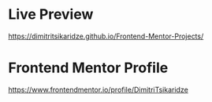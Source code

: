 
# Live Preview
https://dimitritsikaridze.github.io/Frontend-Mentor-Projects/

# Frontend Mentor Profile
https://www.frontendmentor.io/profile/DimitriTsikaridze


